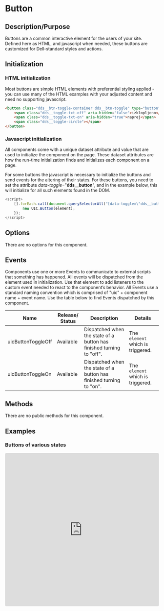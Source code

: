 # Button

## Description/Purpose

Buttons are a common interactive element for the users of your site. Defined here as HTML, and javascript when needed, these buttons are customized for Dell-standard styles and actions.

## Initialization

### HTML initialization

Most buttons are simple HTML elements with preferential styling applied - you can use many of the HTML examples with your adjusted content and need no supporting javascript.

```HTML
<button class="dds__btn-toggle-container dds__btn-toggle" type="button" data-toggle="dds__button" role="switch" aria-checked="false" aria-label="button toggle example 1">
    <span class="dds__toggle-txt-off" aria-hidden="false">izklopljeno</span>
    <span class="dds__toggle-txt-on" aria-hidden="true">naprej</span>
    <span class="dds__toggle-circle"></span>
</button>
```

### Javascript initialization

All components come with a unique dataset attribute and value that are used to initialize the component on the page. These dataset attributes are how the run-time initialization finds and initializes each component on a page.

For some buttons the javascript is necessary to initialize the buttons and send events for the altering of their states.  For these buttons, you need to set the attribute *data-toggle*="**dds__button**", and in the example below, this will initialize for all such elements found in the DOM.

```javascript
<script>
    [].forEach.call(document.querySelectorAll("[data-toggle=\"dds__button\"]"), function(element) {
        new UIC.Button(element);
    });
</script>
```

## Options

There are no options for this component.

## Events

Components use one or more Events to communicate to external scripts that something has happened. All events will be dispatched from the element used in initialization. Use that element to add listeners to the custom event needed to react to the component’s behavior. All Events use a standard naming convention which is comprised of "uic" + component name + event name. Use the table below to find Events dispatched by this component.

Name | Release/ Status | Description | Details
--- | --- | --- | ---
uicButtonToggleOff | Available | Dispatched when the state of a button has finished turning to "off". | The `element` which is triggered.
uicButtonToggleOn | Available | Dispatched when the state of a button has finished turning to "on". | The `element` which is triggered.

## Methods

There are no public methods for this component.

## Examples

### Buttons of various states

<iframe width="100%"
     src="https://codesandbox.io/embed/uicore-form-sjnum?fontsize=14&hidenavigation=1&theme=dark&view=preview"
     style="width:100%; height:500px; border:0; border-radius: 4px; overflow:hidden;"
     title="UICore Button"
     allow="geolocation; microphone; camera; midi; vr; accelerometer; gyroscope; payment; ambient-light-sensor; encrypted-media; usb"
     sandbox="allow-modals allow-forms allow-popups allow-scripts allow-same-origin"
   ></iframe>
